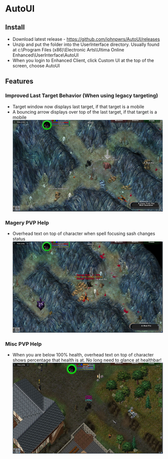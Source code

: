 AutoUI
======

Install
--------
- Download latest release - https://github.com/johnpwrs/AutoUI/releases
- Unzip and put the folder into the UserInterface directory. Usually found at c:\Program Files (x86)\Electronic Arts\Ultima Online Enhanced\UserInterface\AutoUI
- When you login to Enhanced Client, click Custom UI at the top of the screen, choose AutoUI
 

Features
--------
### Improved Last Target Behavior (When using legacy targeting)
- Target window now displays last target, if that target is a mobile
- A bouncing arrow displays over top of the last target, if that target is a mobile
![Alt text](https://raw.githubusercontent.com/johnpwrs/AutoUI/master/Screenshots/lasttargetindicator.JPG)

### Magery PVP Help
- Overhead text on top of character when spell focusing sash changes status
![Alt text](https://raw.githubusercontent.com/johnpwrs/AutoUI/master/Screenshots/spellfocusingsash.JPG)

### Misc PVP Help
- When you are below 100% health, overhead text on top of character shows percentage that health is at.  No long need to glance at healthbar!
![Alt text](https://raw.githubusercontent.com/johnpwrs/AutoUI/master/Screenshots/healthtext.JPG)

